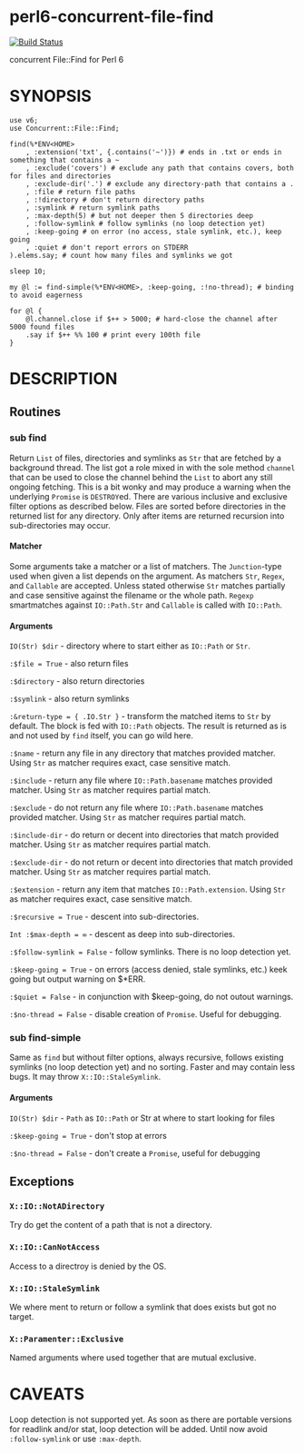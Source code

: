 # perl6-concurrent-file-find
[![Build Status](https://travis-ci.org/gfldex/perl6-concurrent-file-find.svg?branch=master)](https://travis-ci.org/gfldex/perl6-concurrent-file-find)

concurrent File::Find for Perl 6

# SYNOPSIS

```
use v6;
use Concurrent::File::Find;

find(%*ENV<HOME>
    , :extension('txt', {.contains('~')}) # ends in .txt or ends in something that contains a ~
    , :exclude('covers') # exclude any path that contains covers, both for files and directories
    , :exclude-dir('.') # exclude any directory-path that contains a . 
    , :file # return file paths
    , :!directory # don't return directory paths
    , :symlink # return symlink paths
    , :max-depth(5) # but not deeper then 5 directories deep
    , :follow-symlink # follow symlinks (no loop detection yet)
    , :keep-going # on error (no access, stale symlink, etc.), keep going
    , :quiet # don't report errors on STDERR
).elems.say; # count how many files and symlinks we got

sleep 10;

my @l := find-simple(%*ENV<HOME>, :keep-going, :!no-thread); # binding to avoid eagerness

for @l {
    @l.channel.close if $++ > 5000; # hard-close the channel after 5000 found files
    .say if $++ %% 100 # print every 100th file
}
```

# DESCRIPTION

## Routines

### sub find

Return `List` of files, directories and symlinks as `Str` that are fetched by a
background thread. The list got a role mixed in with the sole method `channel`
that can be used to close the channel behind the `List` to abort any still
ongoing fetching. This is a bit wonky and may produce a warning when the
underlying `Promise` is `DESTROY`ed. There are various inclusive and exclusive
filter options as described below. Files are sorted before directories in the
returned list for any directory. Only after items are returned recursion into
sub-directories may occur.

#### Matcher

Some arguments take a matcher or a list of matchers. The `Junction`-type used
when given a list depends on the argument. As matchers `Str`, `Regex`, and
`Callable` are accepted. Unless stated otherwise `Str` matches partially and
case sensitive against the filename or the whole path. `Regexp` smartmatches
against `IO::Path.Str` and `Callable` is called with `IO::Path`.

#### Arguments

`IO(Str) $dir` - directory where to start either as `IO::Path` or `Str`.

`:$file = True` - also return files

`:$directory` - also return directories

`:$symlink` - also return symlinks

`:&return-type = { .IO.Str }` - transform the matched items to `Str` by
default. The block is fed with `IO::Path` objects. The result is returned as is
and not used by `find` itself, you can go wild here.

`:$name` - return any file in any directory that matches provided matcher.
Using `Str` as matcher requires exact, case sensitive match.

`:$include` - return any file where `IO::Path.basename` matches provided
matcher. Using `Str` as matcher requires partial match.

`:$exclude` - do not return any file where `IO::Path.basename` matches provided
matcher. Using `Str` as matcher requires partial match.

`:$include-dir` - do return or decent into directories that match provided
matcher.  Using `Str` as matcher requires partial match.

`:$exclude-dir` - do not return or decent into directories that match provided
matcher. Using `Str` as matcher requires partial match.

`:$extension` - return any item that matches `IO::Path.extension`. Using `Str`
as matcher requires exact, case sensitive match.

`:$recursive = True` - descent into sub-directories.

`Int :$max-depth = ∞` - descent as deep into sub-directories.

`:$follow-symlink = False` - follow symlinks. There is no loop detection yet.

`:$keep-going = True` - on errors (access denied, stale symlinks, etc.) keek
going but output warning on $*ERR.

`:$quiet = False` - in conjunction with $keep-going, do not outout warnings.

`:$no-thread = False` - disable creation of `Promise`. Useful for debugging.

### sub find-simple

Same as `find` but without filter options, always recursive, follows existing
symlinks (no loop detection yet) and no sorting. Faster and may contain less
bugs. It may throw `X::IO::StaleSymlink`.

#### Arguments

`IO(Str) $dir` - `Path` as `IO::Path` or Str at where to start looking for files

`:$keep-going = True` - don't stop at errors

`:$no-thread = False` - don't create a `Promise`, useful for debugging

## Exceptions

### `X::IO::NotADirectory`

Try do get the content of a path that is not a directory.

### `X::IO::CanNotAccess`

Access to a directroy is denied by the OS.

### `X::IO::StaleSymlink`

We where ment to return or follow a symlink that does exists but got no target.

### `X::Paramenter::Exclusive`

Named arguments where used together that are mutual exclusive.

# CAVEATS

Loop detection is not supported yet. As soon as there are portable versions for
readlink and/or stat, loop detection will be added. Until now avoid
`:follow-symlink` or use `:max-depth`.
